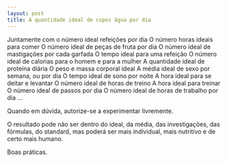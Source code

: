 ```yaml
---
layout: post
title: A quantidade ideal de copos água por dia 
---
```

Juntamente com o número ideal refeições por dia 
O número horas ideais para comer
O número ideal de peças de fruta por dia
O número ideal de mastigações por cada garfada
O tempo ideal para uma refeição
O número ideal de calorias para o homem e para a mulher
A quantidade ideal de proteína diária
O peso e massa corporal ideal
A média ideal de sexo por semana, ou por dia
O tempo ideal de sono por noite
A hora ideal para se deitar e levantar
O número ideal de horas de treino 
A hora ideal para treinar
O número ideal de passos por dia
O número ideal de horas de trabalho por dia
…

Quando em dúvida, autorize-se a experimentar livremente.

O resultado pode não ser dentro do ideal, da média, das investigações, das fórmulas, do standard, mas poderá ser mais individual, mais nutritivo e de certo mais humano.

Boas práticas.